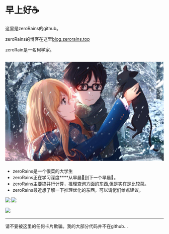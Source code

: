 # 早上好☕  

这里是zeroRains的github。 

zeroRains的博客在这里[blog.zerorains.top](https://blog.zerorains.top/)

zeroRain是一名珂学家。

![](./GONGSE.jpg)
---
* zeroRains是一个很菜的大学生
* zeroRains正在学习深度\*\*\*\*从早晨🌇到下一个早晨🌆。  
* zeroRains主要搞并行计算，推理查询方面的东西,但是实在是比较菜。
* zeroRains最近想了解一下推理优化的东西，可以请佬们给点建议。

<b>
<image src='https://github-readme-stats.vercel.app/api?username=zeroRains&show_icons=true&theme=onedark' height= 141></image>
</b>
<b>
<image src='https://github-readme-stats.vercel.app/api/top-langs/?username=zeroRains&layout=compact&theme=gruvbox' height= 141></image>
</b>

<image src='https://github-profile-trophy.vercel.app/?username=zeroRains&theme=monokai'></image>

---

请不要被这里的任何卡片欺骗。我的大部分代码并不在github...
